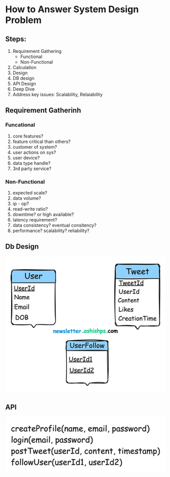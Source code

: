 # How to Answer System Design Problem

## Steps:
1. Requirement Gathering
    - Functional
    - Non-Functional
2. Calculation
3. Design
4. DB design
5. API Design
6. Deep Dive
7. Address key issues: Scalability, Relaiability

## Requirement Gatherinh
### Funcational
1. core features?
2. feature critical than others?
3. customer of system?
4. user actions on sys?
5. user device?
6. data type handle?
7. 3rd party service?

### Non-Functional
1. expected scale?
2. data volume?
3. ip - op?
4. read-write ratio?
5. downtime? or high available?
6. latency requirement?
7. data consistency? eventual consitency?
8. performance? scalability? reliability?


## Db Design
![alt text](../../../___image/image-1.png)

## API 
![alt text](../../../___image/image.png)